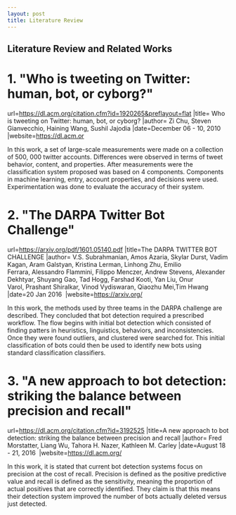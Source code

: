 ```yaml
---
layout: post
title: Literature Review
---
```

## Literature Review and Related Works

# 1. "Who is tweeting on Twitter: human, bot, or cyborg?"
url=https://dl.acm.org/citation.cfm?id=1920265&preflayout=flat |title= Who is tweeting on Twitter: human, bot, or cyborg?
|author= Zi Chu, Steven Gianvecchio, Haining Wang, Sushil Jajodia |date=December 06 - 10, 2010 |website=https://dl.acm.or

In this work, a set of large-scale measurements were made on a collection of 500, 000 twitter accounts. Differences were observed in terms of tweet behavior, content, and properties. After measurements were the classification system proposed was based on 4 components. Components in machine learning, entry, account properties, and decisions were used. Experimentation was done to evaluate the accuracy of their system. 

# 2. "The DARPA Twitter Bot Challenge"
url=https://arxiv.org/pdf/1601.05140.pdf |title=The DARPA TWITTER BOT CHALLENGE |author= V.S. Subrahmanian, Amos Azaria, Skylar Durst, Vadim Kagan, Aram Galstyan, Kristina Lerman, Linhong Zhu, Emilio Ferrara, Alessandro Flammini, Filippo Menczer, Andrew Stevens, Alexander Dekhtyar, Shuyang Gao, Tad Hogg, Farshad Kooti, Yan Liu, Onur Varol, Prashant Shiralkar, Vinod Vydiswaran, Qiaozhu Mei,Tim Hwang |date=20 Jan 2016  |website=https://arxiv.org/

In this work, the methods used by three teams in the DARPA challenge are described. They concluded that bot detection required a prescribed workflow. The flow begins with initial bot detection which consisted of finding patters in heuristics, linguistics, behaviors, and inconsistencies. Once they were found outliers, and clustered were searched for. This initial classification of bots could then be used to identify new bots using standard classification classifiers.

# 3. "A new approach to bot detection: striking the balance between precision and recall"
url=https://dl.acm.org/citation.cfm?id=3192525 |title=A new approach to bot detection: striking the balance between precision and recall |author= Fred Morstatter, Liang Wu, Tahora H. Nazer, Kathleen M. Carley |date=August 18 - 21, 2016  |website=https://dl.acm.org/

In this work, it is stated that current bot detection systems focus on precision at the cost of recall. Precision is defined as the positive predictive value and recall is defined as the sensitivity, meaning the proportion of actual positives that are correctly identified. They claim is that this means their detection system improved the number of bots actually deleted versus just detected. 
